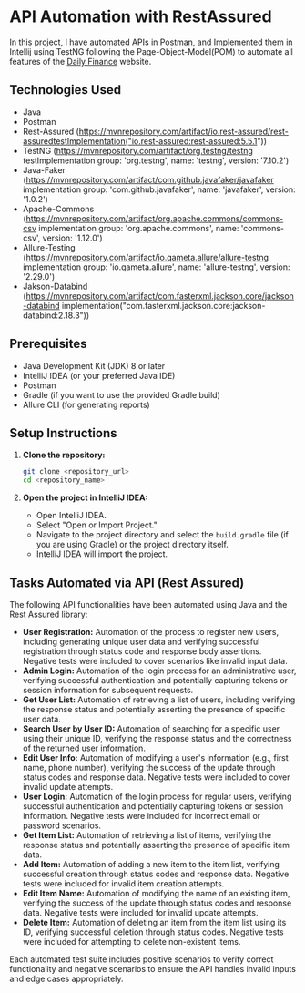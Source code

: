 # API Automation with RestAssured 
In this project, I have automated APIs in Postman, and Implemented them in Intellij using TestNG following the Page-Object-Model(POM) to automate all features of the [Daily Finance](https://dailyfinance.roadtocareer.net/) website. 

## Technologies Used

 * Java
 * Postman
 * Rest-Assured (https://mvnrepository.com/artifact/io.rest-assured/rest-assuredtestImplementation("io.rest-assured:rest-assured:5.5.1"))
 * TestNG (https://mvnrepository.com/artifact/org.testng/testng testImplementation group: 'org.testng', name: 'testng', version: '7.10.2')
 * Java-Faker (https://mvnrepository.com/artifact/com.github.javafaker/javafaker implementation group: 'com.github.javafaker', name: 'javafaker', version: '1.0.2')
 * Apache-Commons (https://mvnrepository.com/artifact/org.apache.commons/commons-csv implementation group: 'org.apache.commons', name: 'commons-csv', version: '1.12.0')
 * Allure-Testing (https://mvnrepository.com/artifact/io.qameta.allure/allure-testng implementation group: 'io.qameta.allure', name: 'allure-testng', version: '2.29.0')
 * Jakson-Databind (https://mvnrepository.com/artifact/com.fasterxml.jackson.core/jackson-databind implementation("com.fasterxml.jackson.core:jackson-databind:2.18.3"))

## Prerequisites
 
  * Java Development Kit (JDK) 8 or later
  * IntelliJ IDEA (or your preferred Java IDE)
  * Postman
  * Gradle (if you want to use the provided Gradle build)
  * Allure CLI (for generating reports)

## Setup Instructions

 1.  **Clone the repository:**

     ```bash
     git clone <repository_url>
     cd <repository_name>
     ```

 2.  **Open the project in IntelliJ IDEA:**

     * Open IntelliJ IDEA.
     * Select "Open or Import Project."
     * Navigate to the project directory and select the `build.gradle` file (if you are using Gradle) or the project directory itself.
     * IntelliJ IDEA will import the project.
       
## Tasks Automated via API (Rest Assured)
The following API functionalities have been automated using Java and the Rest Assured library:

* **User Registration:** Automation of the process to register new users, including generating unique user data and verifying successful registration through status code and response body assertions. Negative tests were included to cover scenarios like invalid input data.
* **Admin Login:** Automation of the login process for an administrative user, verifying successful authentication and potentially capturing tokens or session information for subsequent requests.
* **Get User List:** Automation of retrieving a list of users, including verifying the response status and potentially asserting the presence of specific user data.
* **Search User by User ID:** Automation of searching for a specific user using their unique ID, verifying the response status and the correctness of the returned user information.
* **Edit User Info:** Automation of modifying a user's information (e.g., first name, phone number), verifying the success of the update through status codes and response data. Negative tests were included to cover invalid update attempts.
* **User Login:** Automation of the login process for regular users, verifying successful authentication and potentially capturing tokens or session information. Negative tests were included for incorrect email or password scenarios.
* **Get Item List:** Automation of retrieving a list of items, verifying the response status and potentially asserting the presence of specific item data.
* **Add Item:** Automation of adding a new item to the item list, verifying successful creation through status codes and response data. Negative tests were included for invalid item creation attempts.
* **Edit Item Name:** Automation of modifying the name of an existing item, verifying the success of the update through status codes and response data. Negative tests were included for invalid update attempts.
* **Delete Item:** Automation of deleting an item from the item list using its ID, verifying successful deletion through status codes. Negative tests were included for attempting to delete non-existent items.

Each automated test suite includes positive scenarios to verify correct functionality and negative scenarios to ensure the API handles invalid inputs and edge cases appropriately.
